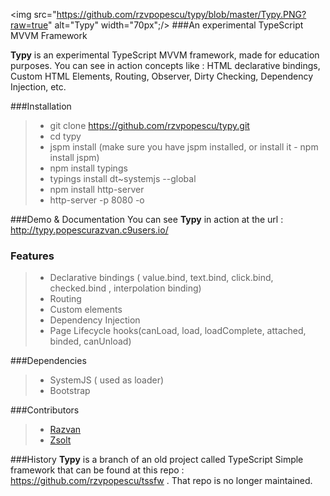 <img src="https://github.com/rzvpopescu/typy/blob/master/Typy.PNG?raw=true" alt="Typy" width="70px";/>
###An experimental TypeScript MVVM Framework

**Typy** is an experimental TypeScript MVVM framework, made for education purposes. 
You can see in action concepts like : HTML declarative bindings, Custom HTML Elements, Routing, Observer, Dirty Checking, Dependency Injection, etc. 



###Installation 
>- git clone https://github.com/rzvpopescu/typy.git
>- cd typy
>- jspm install (make sure you have jspm installed, or install it - npm install jspm)
>- npm install typings
>- typings install dt~systemjs --global
>- npm install http-server
>- http-server -p 8080 -o

###Demo & Documentation
You can see **Typy** in action at the url : http://typy.popescurazvan.c9users.io/


### Features
>- Declarative bindings ( value.bind, text.bind, click.bind, checked.bind , interpolation binding)
>- Routing
>- Custom elements 
>- Dependency Injection
>- Page Lifecycle hooks(canLoad, load, loadComplete, attached, binded, canUnload)

###Dependencies
>- SystemJS ( used as loader)
>- Bootstrap

###Contributors
>- <a href="https://github.com/rzvpopescu/" target="_blank">Razvan</a>
>- <a href="https://github.com/zsee/" target="_blank">Zsolt</a>

###History
**Typy** is a branch of an old project called TypeScript Simple framework that can be found at this repo : https://github.com/rzvpopescu/tssfw . That repo is no longer maintained.
